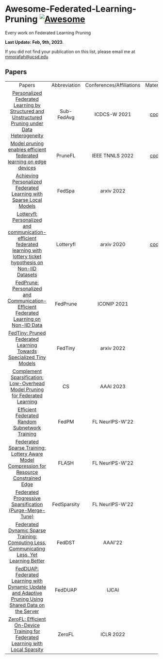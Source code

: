 # Awesome-Federated-Learning-Pruning [![Awesome](https://awesome.re/badge.svg)](https://awesome.re)
Every work on Federated Learning Pruning

<strong>Last Update: Feb, 9th, 2023</strong>.	

If you did not find your publication on this list, please email me at mmorafah@ucsd.edu 

## Papers

<table border=0 cellpadding=0 cellspacing=0 >
    <col width="60%" style='mso-width-source:userset;mso-width-alt:6848;width:161pt'>
	<col width="5%" style='mso-width-source:userset;mso-width-alt:26080;width:611pt'>
	<col width="30%" style='mso-width-source:userset;mso-width-alt:10944;width:257pt'>
	<col width="5%" style='mso-width-source:userset;mso-width-alt:4032;width:95pt'>
	<tr height=19 style='height:14.25pt'>
		<td height=19 class=xl6519452 width="60%" align="center">Papers</td>
		<td class=xl6519452 width="5%" align="center">Abbreviation</td>
		<td class=xl6519452 width="30%" align="center">Conferences/Affiliations</td>
		<td class=xl6519452 width="5%" align="center">Materials</td>
	</tr>	
    <tr height=19 style='height:14.15pt'>
		<td height=19 class=xl6519452 style='height:14.25pt' align="center"><a href="https://ieeexplore.ieee.org/abstract/document/9545941">Personalized Federated Learning by Structured and Unstructured Pruning under Data Heterogeneity</a></td>
		<td class=xl6519452 align="center">Sub-FedAvg</td>
        <td class=xl6519452 align="center">ICDCS-W 2021</td>
		<td class=xl6519452 align="center"><a href="https://github.com/MMorafah/Sub-FedAvg">code</a></td>
	</tr>
    <tr height=19 style='height:14.15pt'>
		<td height=19 class=xl6519452 style='height:14.25pt' align="center"><a href="https://arxiv.org/abs/1909.12326">Model pruning enables efficient federated learning on edge devices</a></td>
		<td class=xl6519452 align="center">PruneFL</td>
        <td class=xl6519452 align="center">IEEE TNNLS 2022</td>
		<td class=xl6519452 align="center"><a href="https://github.com/jiangyuang/PruneFL">code</a></td>
	</tr>
    <tr height=19 style='height:14.15pt'>
		<td height=19 class=xl6519452 style='height:14.25pt' align="center"><a href="https://arxiv.org/pdf/2201.11380.pdf">Achieving Personalized Federated Learning with Sparse Local Models</a></td>
		<td class=xl6519452 align="center">FedSpa</td>
        <td class=xl6519452 align="center">arxiv 2022</td>
		<td class=xl6519452 align="center"></td>
	</tr>
    <tr height=19 style='height:14.15pt'>
		<td height=19 class=xl6519452 style='height:14.25pt' align="center"><a href="https://arxiv.org/pdf/2201.11380.pdf">Lotteryfl: Personalized and communication-efficient federated learning with lottery ticket hypothesis on Non-IID Datasets</a></td>
		<td class=xl6519452 align="center">Lotteryfl</td>
        <td class=xl6519452 align="center">arxiv 2020</td>
	    <td class=xl6519452 align="center"><a href="https://github.com/charleslipku/LotteryFL">code</a></td>
	</tr>
    <tr height=19 style='height:14.15pt'>
		<td height=19 class=xl6519452 style='height:14.25pt' align="center"><a href="https://link.springer.com/chapter/10.1007/978-3-030-92307-5_50">FedPrune: Personalized and Communication-Efficient Federated Learning on Non-IID Data</a></td>
		<td class=xl6519452 align="center">FedPrune</td>
        <td class=xl6519452 align="center">ICONIP 2021</td>
		<td class=xl6519452 align="center"></td>
	</tr>
    <tr height=19 style='height:14.15pt'>
		<td height=19 class=xl6519452 style='height:14.25pt' align="center"><a href="https://arxiv.org/abs/2212.01977">FedTiny: Pruned Federated Learning Towards Specialized Tiny Models</a></td>
		<td class=xl6519452 align="center">FedTiny</td>
        <td class=xl6519452 align="center">arxiv 2022</td>
		<td class=xl6519452 align="center"></td>
	</tr>
    <tr height=19 style='height:14.15pt'>
		<td height=19 class=xl6519452 style='height:14.25pt' align="center"><a href="https://arxiv.org/abs/2212.01977">Complement Sparsification: Low-Overhead Model Pruning for Federated Learning</a></td>
		<td class=xl6519452 align="center">CS</td>
        <td class=xl6519452 align="center">AAAI 2023</td>
		<td class=xl6519452 align="center"></td>
	</tr>
    <tr height=19 style='height:14.15pt'>
		<td height=19 class=xl6519452 style='height:14.25pt' align="center"><a href="https://openreview.net/forum?id=YZIVv_37y2z">Efficient Federated Random Subnetwork Training</a></td>
		<td class=xl6519452 align="center">FedPM</td>
        <td class=xl6519452 align="center">FL NeurIPS-W'22</td>
		<td class=xl6519452 align="center"></td>
	</tr>
    <tr height=19 style='height:14.15pt'>
		<td height=19 class=xl6519452 style='height:14.25pt' align="center"><a href="https://openreview.net/pdf?id=XEQSP1zL2gx">Federated Sparse Training: Lottery Aware Model Compression for Resource Constrained Edge</a></td>
		<td class=xl6519452 align="center">FLASH</td>
        <td class=xl6519452 align="center">FL NeurIPS-W'22</td>
		<td class=xl6519452 align="center"></td>
	</tr>
    <tr height=19 style='height:14.15pt'>
		<td height=19 class=xl6519452 style='height:14.25pt' align="center"><a href="https://openreview.net/forum?id=YZIVv_37y2z">Federated Progressive Sparsification (Purge-Merge-Tune)</a></td>
		<td class=xl6519452 align="center">FedSparsity</td>
        <td class=xl6519452 align="center">FL NeurIPS-W'22</td>
		<td class=xl6519452 align="center"></td>
	</tr>
    <tr height=19 style='height:14.15pt'>
		<td height=19 class=xl6519452 style='height:14.25pt' align="center"><a href="[https://openreview.net/forum?id=YZIVv_37y2z](https://ojs.aaai.org/index.php/AAAI/article/view/20555)">Federated Dynamic Sparse Training: Computing Less, Communicating Less, Yet Learning Better </a></td>
		<td class=xl6519452 align="center">FedDST</td>
        <td class=xl6519452 align="center">AAAI'22</td>
		<td class=xl6519452 align="center"></td>
	</tr>
    <tr height=19 style='height:14.15pt'>
		<td height=19 class=xl6519452 style='height:14.25pt' align="center"><a href="https://arxiv.org/pdf/2204.11536.pdf">FedDUAP: Federated Learning with Dynamic Update and Adaptive Pruning Using Shared Data on the Server</a></td>
		<td class=xl6519452 align="center">FedDUAP</td>
        <td class=xl6519452 align="center">IJCAI</td>
		<td class=xl6519452 align="center"></td>
	</tr>
      <tr height=19 style='height:14.15pt'>
		<td height=19 class=xl6519452 style='height:14.25pt' align="center"><a href="https://arxiv.org/abs/2208.02507">ZeroFL: Efficient On-Device Training for Federated Learning with Local Sparsity</a></td>
		<td class=xl6519452 align="center">ZeroFL</td>
        <td class=xl6519452 align="center">ICLR 2022</td>
		<td class=xl6519452 align="center"></td>
	</tr>
	
</table>
